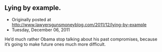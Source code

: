 ## Lying by example.

 * Originally posted at http://www.lawyersgunsmoneyblog.com/2011/12/lying-by-example
 * Tuesday, December 06, 2011

He’d much rather Obama stop talking about his past compromises, because it’s going to make future ones much more difficult.